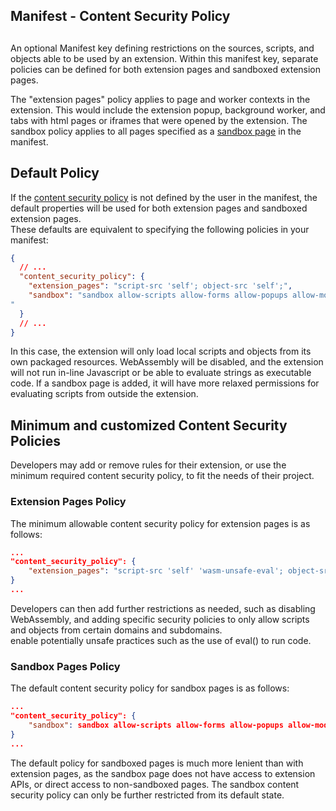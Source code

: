 ## Manifest - Content Security Policy 

## 

An optional Manifest key defining restrictions on the sources, scripts, and objects able to be used by an extension. Within this manifest key, separate policies can be defined for both extension pages and sandboxed extension pages.

The "extension pages" policy applies to page and worker contexts in the extension. This would include the extension popup, background worker, and tabs with html pages or iframes that were opened by the extension. The sandbox policy applies to all pages specified as a [sandbox page](/docs/extensions/mv3/manifest/sandbox/) in the manifest.

## Default Policy

If the [content security policy](https://developer.mozilla.org/docs/Web/HTTP/CSP) is not defined by the user in the manifest, the default properties will be used for both extension pages and sandboxed extension pages.   
These defaults are equivalent to specifying the following policies in your manifest:

```json
{
  // ...
  "content_security_policy": {
    "extension_pages": "script-src 'self'; object-src 'self';",
    "sandbox": "sandbox allow-scripts allow-forms allow-popups allow-modals; script-src 'self' 'unsafe-inline' 'unsafe-eval'; child-src 'self';
"
  }
  // ...
}
```



In this case, the extension will only load local scripts and objects from its own packaged resources. WebAssembly will be disabled, and the extension will not run in-line Javascript or be able to evaluate strings as executable code. If a sandbox page is added, it will have more relaxed permissions for evaluating scripts from outside the extension.

## Minimum and customized Content Security Policies

Developers may add or remove rules for their extension, or use the minimum required content  security policy, to fit the needs of their project. 

### Extension Pages Policy

The minimum allowable content security policy for extension pages is as follows:

```json
...
"content_security_policy": {
    "extension_pages": "script-src 'self' 'wasm-unsafe-eval'; object-src 'self';"
}
...
```

Developers can then add further restrictions as needed, such as disabling WebAssembly, and adding specific security policies to only allow scripts and objects from certain domains and subdomains.  
enable potentially unsafe practices such as the use of eval() to run code.
### Sandbox Pages Policy

The default content security policy for sandbox pages is as follows:

```json
...
"content_security_policy": {
    "sandbox": sandbox allow-scripts allow-forms allow-popups allow-modals; script-src 'self' 'unsafe-inline' 'unsafe-eval'; child-src 'self';
}
...
```

The default policy for sandboxed pages is much more lenient than with extension pages, as the sandbox page does not have access to extension APIs, or direct access to non-sandboxed pages. The sandbox content security policy can only be further restricted from its default state.